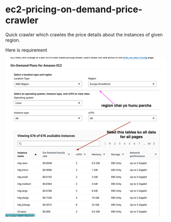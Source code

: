 # ec2-pricing-on-demand-price-crawler


Quick crawler which crawles the price details about the instances of given region.

Here is requirement

![Requirements](requirements.jpeg)